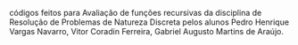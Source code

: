 códigos feitos para Avaliação de funções recursivas da disciplina de Resolução de Problemas de Natureza Discreta pelos alunos Pedro Henrique Vargas Navarro, Vitor Coradin Ferreira, Gabriel Augusto Martins de Araújo.

